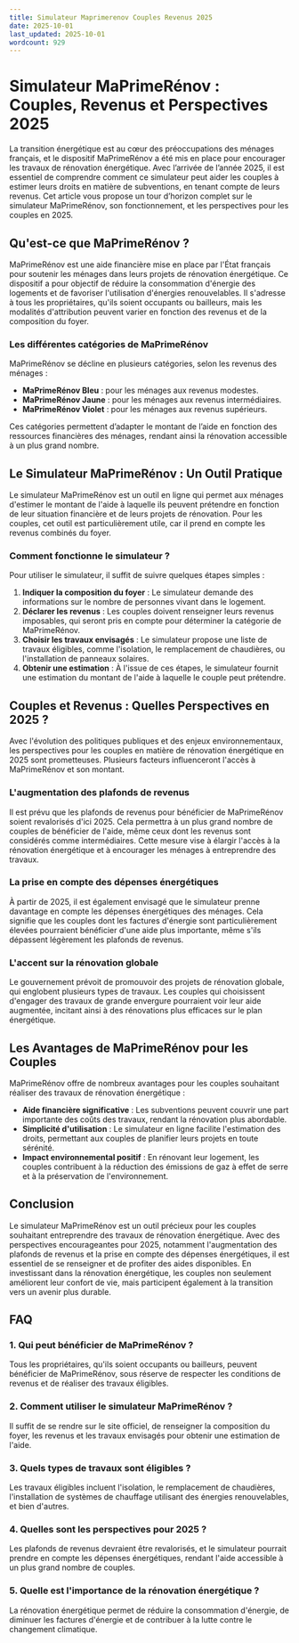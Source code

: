 ```yaml
---
title: Simulateur Maprimerenov Couples Revenus 2025
date: 2025-10-01
last_updated: 2025-10-01
wordcount: 929
---
```


# Simulateur MaPrimeRénov : Couples, Revenus et Perspectives 2025

La transition énergétique est au cœur des préoccupations des ménages français, et le dispositif MaPrimeRénov a été mis en place pour encourager les travaux de rénovation énergétique. Avec l’arrivée de l’année 2025, il est essentiel de comprendre comment ce simulateur peut aider les couples à estimer leurs droits en matière de subventions, en tenant compte de leurs revenus. Cet article vous propose un tour d’horizon complet sur le simulateur MaPrimeRénov, son fonctionnement, et les perspectives pour les couples en 2025.

## Qu'est-ce que MaPrimeRénov ?

MaPrimeRénov est une aide financière mise en place par l'État français pour soutenir les ménages dans leurs projets de rénovation énergétique. Ce dispositif a pour objectif de réduire la consommation d'énergie des logements et de favoriser l'utilisation d'énergies renouvelables. Il s'adresse à tous les propriétaires, qu'ils soient occupants ou bailleurs, mais les modalités d'attribution peuvent varier en fonction des revenus et de la composition du foyer.

### Les différentes catégories de MaPrimeRénov

MaPrimeRénov se décline en plusieurs catégories, selon les revenus des ménages :

- **MaPrimeRénov Bleu** : pour les ménages aux revenus modestes.
- **MaPrimeRénov Jaune** : pour les ménages aux revenus intermédiaires.
- **MaPrimeRénov Violet** : pour les ménages aux revenus supérieurs.

Ces catégories permettent d’adapter le montant de l’aide en fonction des ressources financières des ménages, rendant ainsi la rénovation accessible à un plus grand nombre.

## Le Simulateur MaPrimeRénov : Un Outil Pratique

Le simulateur MaPrimeRénov est un outil en ligne qui permet aux ménages d'estimer le montant de l'aide à laquelle ils peuvent prétendre en fonction de leur situation financière et de leurs projets de rénovation. Pour les couples, cet outil est particulièrement utile, car il prend en compte les revenus combinés du foyer.

### Comment fonctionne le simulateur ?

Pour utiliser le simulateur, il suffit de suivre quelques étapes simples :

1. **Indiquer la composition du foyer** : Le simulateur demande des informations sur le nombre de personnes vivant dans le logement.
2. **Déclarer les revenus** : Les couples doivent renseigner leurs revenus imposables, qui seront pris en compte pour déterminer la catégorie de MaPrimeRénov.
3. **Choisir les travaux envisagés** : Le simulateur propose une liste de travaux éligibles, comme l'isolation, le remplacement de chaudières, ou l'installation de panneaux solaires.
4. **Obtenir une estimation** : À l'issue de ces étapes, le simulateur fournit une estimation du montant de l'aide à laquelle le couple peut prétendre.

## Couples et Revenus : Quelles Perspectives en 2025 ?

Avec l'évolution des politiques publiques et des enjeux environnementaux, les perspectives pour les couples en matière de rénovation énergétique en 2025 sont prometteuses. Plusieurs facteurs influenceront l'accès à MaPrimeRénov et son montant.

### L'augmentation des plafonds de revenus

Il est prévu que les plafonds de revenus pour bénéficier de MaPrimeRénov soient revalorisés d'ici 2025. Cela permettra à un plus grand nombre de couples de bénéficier de l'aide, même ceux dont les revenus sont considérés comme intermédiaires. Cette mesure vise à élargir l'accès à la rénovation énergétique et à encourager les ménages à entreprendre des travaux.

### La prise en compte des dépenses énergétiques

À partir de 2025, il est également envisagé que le simulateur prenne davantage en compte les dépenses énergétiques des ménages. Cela signifie que les couples dont les factures d'énergie sont particulièrement élevées pourraient bénéficier d'une aide plus importante, même s'ils dépassent légèrement les plafonds de revenus.

### L'accent sur la rénovation globale

Le gouvernement prévoit de promouvoir des projets de rénovation globale, qui englobent plusieurs types de travaux. Les couples qui choisissent d'engager des travaux de grande envergure pourraient voir leur aide augmentée, incitant ainsi à des rénovations plus efficaces sur le plan énergétique.

## Les Avantages de MaPrimeRénov pour les Couples

MaPrimeRénov offre de nombreux avantages pour les couples souhaitant réaliser des travaux de rénovation énergétique :

- **Aide financière significative** : Les subventions peuvent couvrir une part importante des coûts des travaux, rendant la rénovation plus abordable.
- **Simplicité d'utilisation** : Le simulateur en ligne facilite l'estimation des droits, permettant aux couples de planifier leurs projets en toute sérénité.
- **Impact environnemental positif** : En rénovant leur logement, les couples contribuent à la réduction des émissions de gaz à effet de serre et à la préservation de l'environnement.

## Conclusion

Le simulateur MaPrimeRénov est un outil précieux pour les couples souhaitant entreprendre des travaux de rénovation énergétique. Avec des perspectives encourageantes pour 2025, notamment l'augmentation des plafonds de revenus et la prise en compte des dépenses énergétiques, il est essentiel de se renseigner et de profiter des aides disponibles. En investissant dans la rénovation énergétique, les couples non seulement améliorent leur confort de vie, mais participent également à la transition vers un avenir plus durable.

## FAQ

### 1. Qui peut bénéficier de MaPrimeRénov ?

Tous les propriétaires, qu'ils soient occupants ou bailleurs, peuvent bénéficier de MaPrimeRénov, sous réserve de respecter les conditions de revenus et de réaliser des travaux éligibles.

### 2. Comment utiliser le simulateur MaPrimeRénov ?

Il suffit de se rendre sur le site officiel, de renseigner la composition du foyer, les revenus et les travaux envisagés pour obtenir une estimation de l'aide.

### 3. Quels types de travaux sont éligibles ?

Les travaux éligibles incluent l'isolation, le remplacement de chaudières, l'installation de systèmes de chauffage utilisant des énergies renouvelables, et bien d'autres.

### 4. Quelles sont les perspectives pour 2025 ?

Les plafonds de revenus devraient être revalorisés, et le simulateur pourrait prendre en compte les dépenses énergétiques, rendant l'aide accessible à un plus grand nombre de couples.

### 5. Quelle est l'importance de la rénovation énergétique ?

La rénovation énergétique permet de réduire la consommation d'énergie, de diminuer les factures d'énergie et de contribuer à la lutte contre le changement climatique.